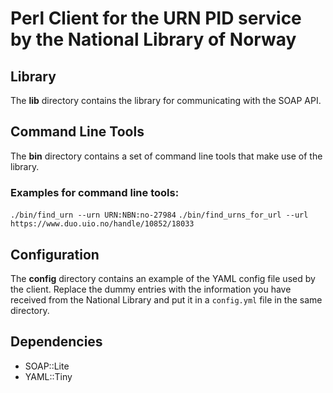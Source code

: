Perl Client for the URN PID service by the National Library of Norway
=======================================================================


Library
-------
The **lib** directory contains the library for communicating with the SOAP API.


Command Line Tools
------------------

The **bin** directory contains a set of command line tools that make use of the library.

### Examples for command line tools:
`./bin/find_urn --urn URN:NBN:no-27984`
`./bin/find_urns_for_url --url https://www.duo.uio.no/handle/10852/18033`

Configuration
-------------

The **config** directory contains an example of the YAML config file used by the client.
Replace the dummy entries with the information you have received from the National Library and put it in a `config.yml` file in the same directory.


Dependencies
------------

* SOAP::Lite
* YAML::Tiny

